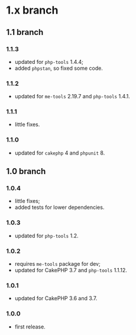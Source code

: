 # 1.x branch
## 1.1 branch
### 1.1.3
* updated for `php-tools` 1.4.4;
* added `phpstan`, so fixed some code.

### 1.1.2
* updated for `me-tools` 2.19.7 and `php-tools` 1.4.1.

### 1.1.1
* little fixes.

### 1.1.0
* updated for `cakephp` 4 and `phpunit` 8.

## 1.0 branch
### 1.0.4
* little fixes;
* added tests for lower dependencies.

### 1.0.3
* updated for `php-tools` 1.2.

### 1.0.2
* requires `me-tools` package for dev;
* updated for CakePHP 3.7 and `php-tools` 1.1.12.

### 1.0.1
* updated for CakePHP 3.6 and 3.7.

### 1.0.0
* first release.
